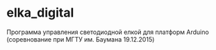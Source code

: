 # elka_digital
Программа управления светодиодной елкой для платформ Arduino (соревнование при МГТУ им. Баумана 19.12.2015)
